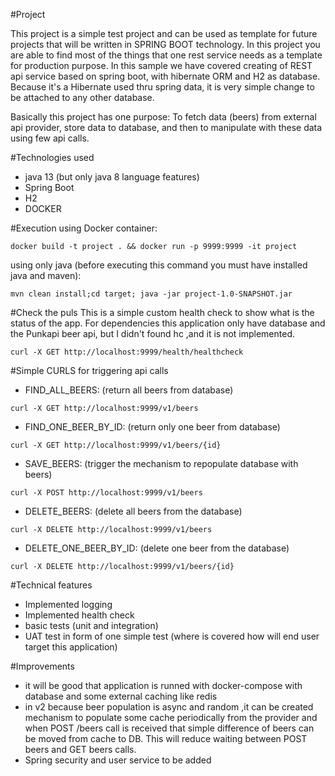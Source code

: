 
#Project

This project is a simple test project and can be used as template for
future projects that will be written in SPRING BOOT technology.
In this project you are able to find most of the things that one rest service needs as a template for production purpose.
In this sample we have covered creating of REST api service based on spring boot, with hibernate ORM and H2 as database.
Because it's a Hibernate used thru spring data, it is very simple change to be attached to any other database.

Basically this project has one purpose:
To fetch data (beers) from external api provider, store data to database, 
and then to manipulate with these data using few api calls.

#Technologies used
- java 13 (but only java 8 language features)
- Spring Boot
- H2
- DOCKER

#Execution
using Docker container:
```
docker build -t project . && docker run -p 9999:9999 -it project
```
using only java (before executing this command you must have installed java and maven):
```
mvn clean install;cd target; java -jar project-1.0-SNAPSHOT.jar
```

#Check the puls
This is a simple custom health check to show what is the status of the app.
For dependencies this application only have database and the Punkapi beer api, but I didn't found hc 
,and it is not implemented.

```
curl -X GET http://localhost:9999/health/healthcheck
```

#Simple CURLS for triggering api calls

- FIND_ALL_BEERS: (return all beers from database)
```
curl -X GET http://localhost:9999/v1/beers
```
- FIND_ONE_BEER_BY_ID: (return only one beer from database)
```
curl -X GET http://localhost:9999/v1/beers/{id}
```
- SAVE_BEERS: (trigger the mechanism to repopulate database with beers)
```
curl -X POST http://localhost:9999/v1/beers
```
- DELETE_BEERS: (delete all beers from the database)
```
curl -X DELETE http://localhost:9999/v1/beers
```
- DELETE_ONE_BEER_BY_ID: (delete one beer from the database)
```
curl -X DELETE http://localhost:9999/v1/beers/{id}
```

#Technical features
- Implemented logging
- Implemented health check
- basic tests (unit and integration)
- UAT test in form of one simple test (where is covered how will end user target this application)

#Improvements
- it will be good that application is runned with docker-compose with database and some external caching like redis
- in v2 because beer population is async and random ,it can be created mechanism to populate some cache periodically from the provider and when POST /beers call is received that simple difference of beers can be moved from cache to DB.
  This will reduce waiting between POST beers and GET beers calls.
- Spring security and user service to be added

